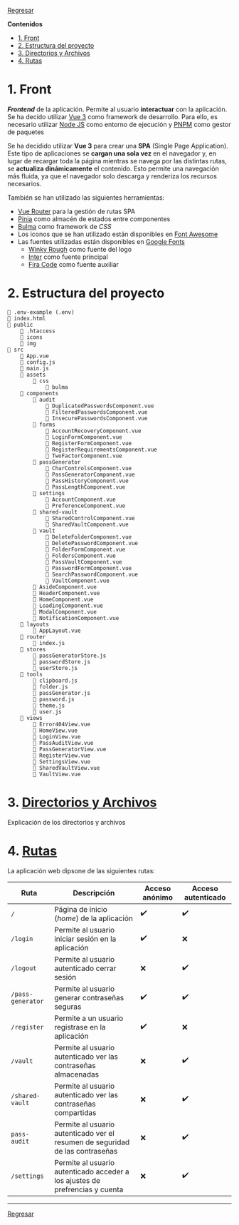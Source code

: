 [Bulma]: https://bulma.io/
[Font Awesome]: https://fontawesome.com/icons
[Google Fonts]: https://fonts.google.com/
[Node JS]: https://nodejs.org
[Pinia]: https://pinia.vuejs.org/
[PNPM]: https://pnpm.io/
[Vue 3]: https://vuejs.org/
[Vue Router]: https://router.vuejs.org/


[Regresar](../README.md)

**Contenidos**

- [1. Front](#1-front)
- [2. Estructura del proyecto](#2-estructura-del-proyecto)
- [3. Directorios y Archivos](#3-directorios-y-archivos)
- [4. Rutas](#4-rutas)


# 1. Front
***Frontend*** de la aplicación. Permite al usuario **interactuar** con la aplicación. Se ha decido utilizar [Vue 3] como framework de desarrollo. Para ello, es necesario utilizar [Node JS] como entorno de ejecución y [PNPM] como gestor de paquetes

Se ha decidido utilizar **Vue 3** para crear una **SPA** (Single Page Application). Este tipo de aplicaciones se **cargan una sola vez** en el navegador y, en lugar de recargar toda la página mientras se navega por las distintas rutas, se **actualiza dinámicamente** el contenido. Esto permite una navegación más fluida, ya que el navegador solo descarga y renderiza los recursos necesarios.

También se han utilizado las siguientes herramientas:

- [Vue Router] para la gestión de rutas SPA
- [Pinia] como almacén de estados entre componentes
- [Bulma] como framework de *CSS*
- Los iconos que se han utilizado están disponibles en [Font Awesome]
- Las fuentes utilizadas están disponibles en [Google Fonts]
    - [Winky Rough](https://fonts.google.com/specimen/Winky+Rough) como fuente del logo
    - [Inter](https://fonts.google.com/specimen/Inter) como fuente principal
    - [Fira Code](https://fonts.google.com/specimen/Fira+Code) como fuente auxiliar


# 2. Estructura del proyecto

```text
📄 .env-example (.env)
📄 index.html
📁 public
    📄 .htaccess
    📁 icons
    📁 img
📁 src
    📄 App.vue
    📄 config.js
    📄 main.js
    📁 assets
        📁 css
            📁 bulma
    📁 components
        📁 audit
            📄 DuplicatedPasswordsComponent.vue
            📄 FilteredPasswordsComponent.vue
            📄 InsecurePasswordsComponent.vue
        📁 forms
            📄 AccountRecoveryComponent.vue
            📄 LoginFormComponent.vue
            📄 RegisterFormComponent.vue
            📄 RegisterRequirementsComponent.vue
            📄 TwoFactorComponent.vue
        📁 passGenerator
            📄 CharControlsComponent.vue
            📄 PassGeneratorComponent.vue
            📄 PassHistoryComponent.vue
            📄 PassLengthComponent.vue
        📁 settings
            📄 AccountComponent.vue
            📄 PreferenceComponent.vue
        📁 shared-vault
            📄 SharedControlComponent.vue
            📄 SharedVaultComponent.vue
        📁 vault
            📄 DeleteFolderComponent.vue
            📄 DeletePasswordComponent.vue
            📄 FolderFormComponent.vue
            📄 FoldersComponent.vue
            📄 PassVaultComponent.vue
            📄 PasswordFormComponent.vue
            📄 SearchPasswordComponent.vue
            📄 VaultComponent.vue
        📄 AsideComponent.vue
        📄 HeaderComponent.vue
        📄 HomeComponent.vue
        📄 LoadingComponent.vue
        📄 ModalComponent.vue
        📄 NotificationComponent.vue
    📁 layouts
        📄 AppLayout.vue
    📁 router
        📄 index.js
    📁 stores
        📄 passGeneratorStore.js
        📄 passwordStore.js
        📄 userStore.js
    📁 tools
        📄 clipboard.js
        📄 folder.js
        📄 passGenerator.js
        📄 password.js
        📄 theme.js
        📄 user.js
    📁 views
        📄 Error404View.vue
        📄 HomeView.vue
        📄 LoginView.vue
        📄 PassAuditView.vue
        📄 PassGeneratorView.vue
        📄 RegisterView.vue
        📄 SettingsView.vue
        📄 SharedVaultView.vue
        📄 VaultView.vue
```


# 3. [Directorios y Archivos](directories-files.md)
Explicación de los directorios y archivos


# 4. [Rutas](routes.md)
La aplicación web dipsone de las siguientes rutas:

| Ruta              | Descripción                                                                   | Acceso anónimo | Acceso autenticado |
| ----------------- | ----------------------------------------------------------------------------- | -------------- | ------------------ |
| `/`               | Página de inicio (*home*) de la aplicación                                    | ✔️              | ✔️                  |
| `/login`          | Permite al usuario iniciar sesión en la aplicación                            | ✔️              | ❌                  |
| `/logout`         | Permite al usuario autenticado cerrar sesión                                  | ❌              | ✔️                  |
| `/pass-generator` | Permite al usuario generar contraseñas seguras                                | ✔️              | ✔️                  |
| `/register`       | Permite a un usuario registrase en la aplicación                              | ✔️              | ❌                  |
| `/vault`          | Permite al usuario autenticado ver las contraseñas almacenadas                | ❌              | ✔️                  |
| `/shared-vault`   | Permite al usuario autenticado ver las contraseñas compartidas                | ❌              | ✔️                  |
| `pass-audit`      | Permite al usuario autenticado ver el resumen de seguridad de las contraseñas | ❌              | ✔️                  |
| `/settings`       | Permite al usuario autenticado acceder a los ajustes de prefrencias y cuenta  | ❌              | ✔️                  |


---

[Regresar](../README.md)
